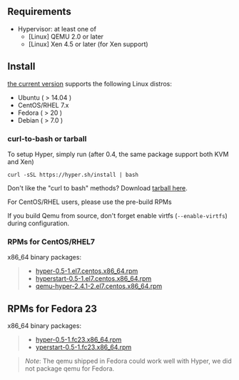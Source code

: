 ## Requirements

- Hypervisor: at least one of
  - [Linux] QEMU 2.0 or later
  - [Linux] Xen 4.5 or later (for Xen support)

## Install

[the current version](../release_notes/latest.md) supports the following Linux distros:

- Ubuntu ( > 14.04 )
- CentOS/RHEL 7.x
- Fedora ( > 20 )
- Debian ( > 7.0 )

### curl-to-bash or tarball

To setup Hyper, simply run (after 0.4, the same package support both
  KVM and Xen)

    curl -sSL https://hyper.sh/install | bash

Don't like the "curl to bash" methods? Download [tarball here](http://hyper-install.s3.amazonaws.com/hyper-latest.tgz).

For CentOS/RHEL users, please use the pre-build RPMs

If you build Qemu from source, don't forget enable virtfs (`--enable-virtfs`) during configuration.

### RPMs for CentOS/RHEL7

x86_64 binary packages:

> - [hyper-0.5-1.el7.centos.x86_64.rpm](https://s3.amazonaws.com/hyper-install/hyper-0.5-1.el7.centos.x86_64.rpm)
> -  [hyperstart-0.5-1.el7.centos.x86_64.rpm](https://s3.amazonaws.com/hyper-install/hyperstart-0.5-1.el7.centos.x86_64.rpm)
> - [qemu-hyper-2.4.1-2.el7.centos.x86_64.rpm](https://s3.amazonaws.com/hyper-install/qemu-hyper-2.4.1-2.el7.centos.x86_64.rpm)

## RPMs for Fedora 23

x86_64 binary packages:

> - [hyper-0.5-1.fc23.x86_64.rpm](https://s3.amazonaws.com/hyper-install/hyper-0.5-1.fc23.x86_64.rpm)
> - [yperstart-0.5-1.fc23.x86_64.rpm](https://s3.amazonaws.com/hyper-install/hyperstart-0.5-1.fc23.x86_64.rpm)

> *Note*: The qemu shipped in Fedora could work well with Hyper, we did not package qemu for Fedora.
